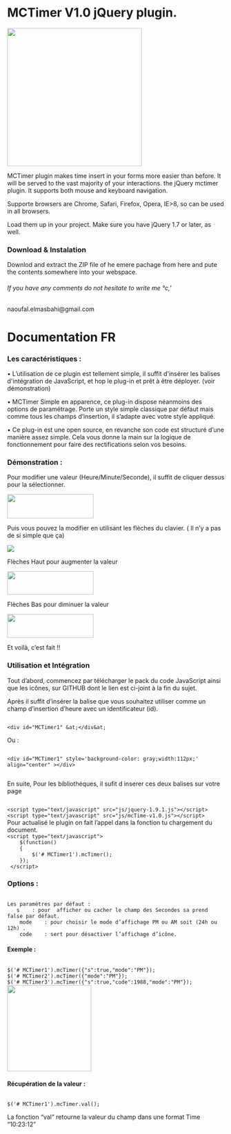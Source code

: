 MCTimer V1.0 jQuery plugin.
=======
<img border="0" height="320" src="http://1.bp.blogspot.com/-ylMTP2xVyFM/UcK9U9C4Q2I/AAAAAAAAAjQ/bFt36UAYDcc/s320/image001.png" width="312">

MCTimer plugin makes time insert in your forms more easier than before.
It will be served to the vast majority of your interactions.
the jQuery mctimer plugin. It supports both mouse and keyboard navigation.

Supporte browsers are Chrome, Safari, Firefox, Opera, IE>8, so can be used in all browsers.

Load them up in your project. Make sure you have jQuery 1.7 or later, as well.


<h3>
Download & Instalation</h3>

Downlod and extract the ZIP file of he emere pachage from here and pute the contents somewhere into your webspace.

<h6>
If you have any comments do not hesitate to write me °c,'</h6>
naoufal.elmasbahi@gmail.com

Documentation FR
==========
<h3>Les caractéristiques :</h3>

•  L’utilisation de ce plugin est tellement simple, il suffit d'insérer  les balises d'intégration de JavaScript, et hop le plug-in et prêt à être déployer. (voir démonstration)

•	 MCTimer Simple en apparence, ce plug-in dispose néanmoins des options de paramétrage. Porte un style simple classique par défaut mais comme tous les champs d’insertion, il s’adapte avec votre style appliqué.

•	 Ce plug-in est une open source, en revanche son code est structuré d’une manière assez simple. Cela vous donne la main sur la logique de fonctionnement pour faire des rectifications selon vos besoins.

<h3>Démonstration :</h3>

Pour modifier une valeur (Heure/Minute/Seconde), il suffit de cliquer dessus pour la sélectionner. 
 
<img border="0" height="56" src="http://3.bp.blogspot.com/-FTUG9WxSlgs/UcK-3pR6yHI/AAAAAAAAAkA/RPG8QwEY7-c/s200/image002.png" width="200">

Puis vous pouvez la modifier en utilisant les flèches du clavier. ( Il n’y a pas de si simple que ça) 

<img border="0" src="http://4.bp.blogspot.com/-pvFRzjxXN_I/UcK9U1qAX8I/AAAAAAAAAjM/o6-Yc796e1o/s1600/image003.png"> 

Flèches Haut pour augmenter la valeur 

<img border="0" height="54" src="http://2.bp.blogspot.com/-nnBarsWPoSY/UcK-3362SpI/AAAAAAAAAj8/-jMrtB5GwYY/s200/image005.png" width="200">

Flèches Bas  pour diminuer la valeur

<img border="0" height="55" src="http://2.bp.blogspot.com/-Qdc60jKKI24/UcK-3pHNpcI/AAAAAAAAAj4/s41f1RCuVrM/s200/image004.png" width="200">
 
 
Et voilà, c’est fait !!

<h3>Utilisation et Intégration</h3>

Tout d’abord, commencez par télécharger le pack du code JavaScript ainsi que les icônes, sur GITHUB dont le lien est ci-joint à la fin du sujet.
 
Après il suffit d’insérer  la balise que vous souhaitez utiliser comme un champ d’insertion d’heure avec un identificateur (id).

<code>
&lt;div id="MCTimer1" &at;&lt;/div&at;
</code>

Ou :

<code>
&lt;div id="MCTimer1" style='background-color: gray;width:112px;' align="center" >&lt;/div><br/>
</code>

  En suite, Pour les bibliothéques, il sufit d inserer ces deux balises sur votre page

<code>
&lt;script type="text/javascript" src="js/jquery-1.9.1.js">&lt;/script>
&lt;script type="text/javascript" src="js/mcTime-v1.0.js">&lt;/script>
</code>
	Pour actualisé le plugin on fait l’appel dans la fonction tu chargement du document.
<code>
&lt;script type="text/javascript">           
	$(function()
	{
		$('# MCTimer1').mcTimer();
	});    
 &lt;/script>
</code>

<h3>Options :</h3>
<code>
Les paramètres par défaut :
   s 	: pour  afficher ou cacher le champ des Secondes sa prend false par défaut. 
	mode 	: pour choisir le mode d’affichage PM ou AM soit (24h ou 12h) . 
	code 	: sert pour désactiver l’affichage d’icône. 
</code>
<h4>Exemple :</h4>
<code>
$('# MCTimer1').mcTimer({"s":true,"mode":"PM"});
$('# MCTimer2').mcTimer({"mode":"PM"});
$('# MCTimer3').mcTimer({"s":true,"code":1988,"mode":"PM"});
</code>
<img border="0" height="200" src="http://1.bp.blogspot.com/-ylMTP2xVyFM/UcK9U9C4Q2I/AAAAAAAAAjQ/bFt36UAYDcc/s200/image001.png" width="195">
<h4>Récupération de la valeur :</h4>
<code>
$('# MCTimer1').mcTimer.val();
</code>

La fonction “val” retourne la valeur du champ dans une format Time “10:23:12”



